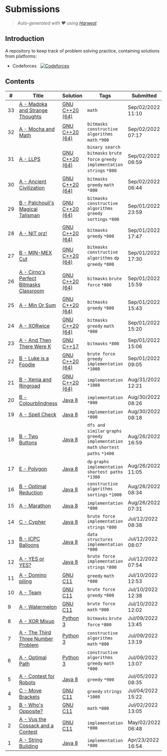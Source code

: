 Submissions
======================
> *Auto-generated with ❤ using [Harwest](https://github.com/nileshsah/harwest-tool)*

## Introduction

A repository to keep track of problem solving practice, containing solutions from platforms:
* Codeforces &nbsp; [![Codeforces](https://run.kaist.ac.kr/badges/codeforces/Jehad_halahla.svg)](https://codeforces.com/profile/Jehad_halahla)


## Contents

| # | Title | Solution | Tags | Submitted |
|---| ----- | -------- | ---- | --------- |
33 | [A - Madoka and Strange Thoughts](https://codeforces.com/contest/1717/problem/A) | [GNU C++20 (64)](./codeforces/1717/A.cpp) | `math` | Sep/02/2022 11:10 | 
32 | [A - Mocha and Math](https://codeforces.com/contest/1559/problem/A) | [GNU C++20 (64)](./codeforces/1559/A.cpp) | `bitmasks` `constructive algorithms` `math` `*900` | Sep/02/2022 07:17 | 
31 | [A - LLPS](https://codeforces.com/contest/202/problem/A) | [GNU C++20 (64)](./codeforces/202/A.cpp) | `binary search` `bitmasks` `brute force` `greedy` `implementation` `strings` `*800` | Sep/02/2022 06:59 | 
30 | [A - Ancient Civilization](https://codeforces.com/contest/1625/problem/A) | [GNU C++20 (64)](./codeforces/1625/A.cpp) | `bitmasks` `greedy` `math` `*800` | Sep/02/2022 06:44 | 
29 | [B - Patchouli's Magical Talisman](https://codeforces.com/contest/1688/problem/B) | [GNU C++20 (64)](./codeforces/1688/B.cpp) | `bitmasks` `constructive algorithms` `greedy` `sortings` `*800` | Sep/01/2022 23:59 | 
28 | [A - NIT orz!](https://codeforces.com/contest/1696/problem/A) | [GNU C++20 (64)](./codeforces/1696/A.cpp) | `bitmasks` `greedy` `*800` | Sep/01/2022 17:47 | 
27 | [B - MIN-MEX Cut](https://codeforces.com/contest/1566/problem/B) | [GNU C++20 (64)](./codeforces/1566/B.cpp) | `bitmasks` `constructive algorithms` `dp` `greedy` `*800` | Sep/01/2022 17:30 | 
26 | [A - Cirno's Perfect Bitmasks Classroom](https://codeforces.com/contest/1688/problem/A) | [GNU C++20 (64)](./codeforces/1688/A.cpp) | `bitmasks` `brute force` `*800` | Sep/01/2022 15:59 | 
25 | [A - Min Or Sum](https://codeforces.com/contest/1635/problem/A) | [GNU C++20 (64)](./codeforces/1635/A.cpp) | `bitmasks` `greedy` `*800` | Sep/01/2022 15:43 | 
24 | [A - XORwice](https://codeforces.com/contest/1421/problem/A) | [GNU C++20 (64)](./codeforces/1421/A.cpp) | `bitmasks` `greedy` `math` `*800` | Sep/01/2022 15:20 | 
23 | [A - And Then There Were K](https://codeforces.com/contest/1527/problem/A) | [GNU C++17](./codeforces/1527/A.cpp) | `bitmasks` `*800` | Sep/01/2022 15:06 | 
22 | [B - Luke is a Foodie](https://codeforces.com/contest/1704/problem/B) | [GNU C++20 (64)](./codeforces/1704/B.cpp) | `brute force` `greedy` `implementation` `*1000` | Sep/01/2022 09:05 | 
21 | [B - Xenia and Ringroad](https://codeforces.com/contest/339/problem/B) | [GNU C++20 (64)](./codeforces/339/B.cpp) | `implementation` `*1000` | Aug/31/2022 12:21 | 
20 | [B - Colourblindness](https://codeforces.com/contest/1722/problem/B) | [Java 8](./codeforces/1722/B.java) | `implementation` `*800` | Aug/30/2022 08:26 | 
19 | [A - Spell Check](https://codeforces.com/contest/1722/problem/A) | [Java 8](./codeforces/1722/A.java) | `implementation` `*800` | Aug/30/2022 08:18 | 
18 | [B - Two Buttons](https://codeforces.com/contest/520/problem/B) | [Java 8](./codeforces/520/B.java) | `dfs and similar` `graphs` `greedy` `implementation` `math` `shortest paths` `*1400` | Aug/26/2022 16:59 | 
17 | [E - Polygon](https://codeforces.com/contest/1360/problem/E) | [Java 8](./codeforces/1360/E.java) | `dp` `graphs` `implementation` `shortest paths` `*1300` | Aug/26/2022 11:05 | 
16 | [B - Optimal Reduction](https://codeforces.com/contest/1713/problem/B) | [Java 8](./codeforces/1713/B.java) | `constructive algorithms` `sortings` `*1000` | Aug/26/2022 08:34 | 
15 | [A - Marathon](https://codeforces.com/contest/1692/problem/A) | [Java 8](./codeforces/1692/A.java) | `implementation` `*800` | Aug/26/2022 07:31 | 
14 | [C - Cypher](https://codeforces.com/contest/1703/problem/C) | [Java 8](./codeforces/1703/C.java) | `brute force` `implementation` `strings` `*800` | Jul/12/2022 08:38 | 
13 | [B - ICPC Balloons](https://codeforces.com/contest/1703/problem/B) | [Java 8](./codeforces/1703/B.java) | `data structures` `implementation` `*800` | Jul/12/2022 08:07 | 
12 | [A - YES or YES?](https://codeforces.com/contest/1703/problem/A) | [Java 8](./codeforces/1703/A.java) | `brute force` `implementation` `strings` `*800` | Jul/12/2022 07:54 | 
11 | [A - Domino piling](https://codeforces.com/contest/50/problem/A) | [GNU C11](./codeforces/50/A.cpp) | `greedy` `math` `*800` | Jul/10/2022 12:53 | 
10 | [A - Team](https://codeforces.com/contest/231/problem/A) | [GNU C11](./codeforces/231/A.cpp) | `brute force` `greedy` `*800` | Jul/10/2022 12:38 | 
9 | [A - Watermelon](https://codeforces.com/contest/4/problem/A) | [GNU C11](./codeforces/4/A.cpp) | `brute force` `math` `*800` | Jul/10/2022 12:02 | 
8 | [A - XOR Mixup](https://codeforces.com/contest/1698/problem/A) | [Python 3](./codeforces/1698/A.py) | `bitmasks` `brute force` `*800` | Jul/09/2022 13:45 | 
7 | [A - The Third Three Number Problem](https://codeforces.com/contest/1699/problem/A) | [Python 3](./codeforces/1699/A.py) | `constructive algorithms` `math` `*800` | Jul/09/2022 13:19 | 
6 | [A - Optimal Path](https://codeforces.com/contest/1700/problem/A) | [Python 3](./codeforces/1700/A.py) | `constructive algorithms` `greedy` `math` `*800` | Jul/09/2022 13:07 | 
5 | [A - Contest for Robots](https://codeforces.com/contest/1321/problem/A) | [Java 8](./codeforces/1321/A.java) | `greedy` `*900` | Jul/05/2022 08:35 | 
4 | [C - Move Brackets](https://codeforces.com/contest/1374/problem/C) | [GNU C11](./codeforces/1374/C.cpp) | `greedy` `strings` `*1000` | Jul/04/2022 15:22 | 
3 | [B - Who's Opposite?](https://codeforces.com/contest/1560/problem/B) | [GNU C11](./codeforces/1560/B.cpp) | `math` `*800` | Jul/02/2022 13:05 | 
2 | [A - Vus the Cossack and a Contest](https://codeforces.com/contest/1186/problem/A) | [GNU C11](./codeforces/1186/A.cpp) | `implementation` `*800` | May/02/2022 06:48 | 
1 | [A - String Building](https://codeforces.com/contest/1671/problem/A) | [Java 8](./codeforces/1671/A.java) | `implementation` `*800` | Apr/23/2022 16:54 | 